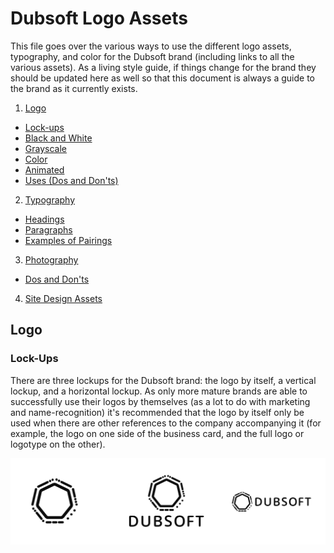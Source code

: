 # Dubsoft Logo Assets
This file goes over the various ways to use the different logo assets, typography, and color for the Dubsoft brand (including links to all the various assets). As a living style guide, if things change for the brand they should be updated here as well so that this document is always a guide to the brand as it currently exists.

1. [Logo]()
  - [Lock-ups]()
  - [Black and White]()
  - [Grayscale]()
  - [Color]()
  - [Animated]()
  - [Uses (Dos and Don'ts)]()

2. [Typography]()
  - [Headings]()
  - [Paragraphs]()
  - [Examples of Pairings]()

3. [Photography]()
  - [Dos and Don'ts]()

4. [Site Design Assets]()

## Logo
### Lock-Ups

There are three lockups for the Dubsoft brand: the logo by itself, a vertical lockup, and a horizontal lockup. As only more mature brands are able to successfully use their logos by themselves (as a lot to do with marketing and name-recognition) it's recommended that the logo by itself only be used when there are other references to the company accompanying it (for example, the logo on one side of the business card, and the full logo or logotype on the other).

![Dubsoft Logo Lockups](logo/black-and-white/lock-ups.jpg)
